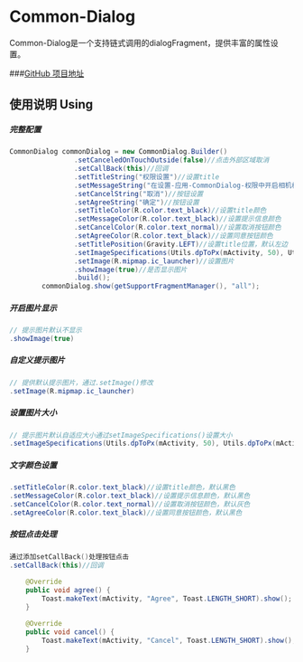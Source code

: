 # Common-Dialog
Common-Dialog是一个支持链式调用的dialogFragment，提供丰富的属性设置。<br>

###[GitHub 项目地址](https://github.com/canceel/CommonDialog.git)






## 使用说明 Using

##### 完整配置

```java
CommonDialog commonDialog = new CommonDialog.Builder()
                .setCanceledOnTouchOutside(false)//点击外部区域取消
                .setCallBack(this)//回调
                .setTitleString("权限设置")//设置title
                .setMessageString("在设置-应用-CommonDialog-权限中开启相机权限以正常使用拍照，扫一扫等功能")//设置提示信息
                .setCancelString("取消")//按钮设置
                .setAgreeString("确定")//按钮设置
                .setTitleColor(R.color.text_black)//设置title颜色
                .setMessageColor(R.color.text_black)//设置提示信息颜色
                .setCancelColor(R.color.text_normal)//设置取消按钮颜色
                .setAgreeColor(R.color.text_black)//设置同意按钮颜色
                .setTitlePosition(Gravity.LEFT)//设置title位置，默认左边
                .setImageSpecifications(Utils.dpToPx(mActivity, 50), Utils.dpToPx(mActivity, 50))//设置图片大小
                .setImage(R.mipmap.ic_launcher)//设置图片
                .showImage(true)//是否显示图片
                .build();
        commonDialog.show(getSupportFragmentManager(), "all");
```

##### 开启图片显示

```java
// 提示图片默认不显示
.showImage(true)
```

##### 自定义提示图片

```java
// 提供默认提示图片，通过.setImage()修改
.setImage(R.mipmap.ic_launcher)
```

##### 设置图片大小

```java
// 提示图片默认自适应大小通过setImageSpecifications()设置大小
.setImageSpecifications(Utils.dpToPx(mActivity, 50), Utils.dpToPx(mActivity, 50))  
```

##### 文字颜色设置

```java
.setTitleColor(R.color.text_black)//设置title颜色，默认黑色
.setMessageColor(R.color.text_black)//设置提示信息颜色，默认黑色
.setCancelColor(R.color.text_normal)//设置取消按钮颜色，默认灰色
.setAgreeColor(R.color.text_black)//设置同意按钮颜色，默认黑色
```

##### 按钮点击处理

```java
通过添加setCallBack()处理按钮点击
.setCallBack(this)//回调
  
	@Override
    public void agree() {
        Toast.makeText(mActivity, "Agree", Toast.LENGTH_SHORT).show();
    }

    @Override
    public void cancel() {
        Toast.makeText(mActivity, "Cancel", Toast.LENGTH_SHORT).show();
    }
```
